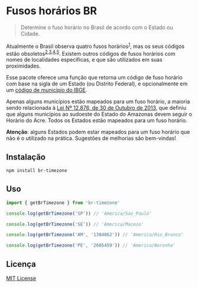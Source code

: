 # Fusos horários BR

> Determine o fuso horário no Brasil de acordo com o Estado ou Cidade.

Atualmente o Brasil observa quatro fusos horários<sup>[1]</sup>, mas os seus códigos estão obsoletos<sup>[2],</sup><sup>[3],</sup><sup>[4],</sup><sup>[5]</sup>. Existem outros códigos de fusos horários com nomes de localidades específicas, e que são utilizados em suas proximidades.

Esse pacote oferece uma função que retorna um código de fuso horário com base na sigla de um Estado (ou Distrito Federal), e opcionalmente em um [código de município do IBGE][ibge_municipios].

Apenas alguns municípios estão mapeados para um fuso horário, a maioria sendo relacionada à [Lei Nº 12.876, de 30 de Outubro de 2013][lei_12.876_2013], que definiu que alguns municípios ao sudoeste do Estado do Amazonas devem seguir o Horário do Acre. Todos os Estados estão mapeados para um fuso horário.

**Atenção**: alguns Estados podem estar mapeados para um fuso horário que não é o utilizado na prática. Sugestões de melhorias são bem-vindas!

## Instalação

```sh
npm install br-timezone
```

## Uso

```ts
import { getBrTimezone } from 'br-timezone'

console.log(getBrTimezone('SP')) // 'America/Sao_Paulo'

console.log(getBrTimezone('SE')) // 'America/Maceio'

console.log(getBrTimezone('AM', '1304062')) // 'America/Rio_Branco'

console.log(getBrTimezone('PE', '2605459')) // 'America/Noronha'
```

## Licença

[MIT License](LICENSE)

[1]: https://pt.wikipedia.org/wiki/Fusos_horários_no_Brasil
[2]: http://www.timezoneconverter.com/cgi-bin/zoneinfo.tzc?s=default&tz=Brazil/DeNoronha
[3]: http://www.timezoneconverter.com/cgi-bin/zoneinfo.tzc?s=default&tz=Brazil/East
[4]: http://www.timezoneconverter.com/cgi-bin/zoneinfo.tzc?s=default&tz=Brazil/West
[5]: http://www.timezoneconverter.com/cgi-bin/zoneinfo.tzc?s=default&tz=Brazil/Acre

[ibge_municipios]: https://www.ibge.gov.br/explica/codigos-dos-municipios.php
[lei_12.876_2013]: http://www.planalto.gov.br/ccivil_03/_Ato2011-2014/2013/Lei/L12876.htm
